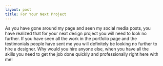 ```yaml
---
layout: post
title: For Your Next Project
---
```


As you have gone around my page and seen my social media posts, you have realized that for your next design project you will need to look no further. If you have seen all the work in the portfolio page and the testimonials people have sent me you will definitely be looking no further to hire a designer. Why would you hire anyone else, when you have all the skills you need to get the job done quickly and professionally right here with me! 
